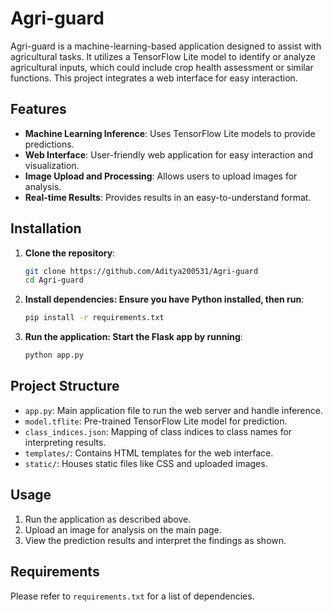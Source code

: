 # Agri-guard

Agri-guard is a machine-learning-based application designed to assist with agricultural tasks. It utilizes a TensorFlow Lite model to identify or analyze agricultural inputs, which could include crop health assessment or similar functions. This project integrates a web interface for easy interaction.

## Features

- **Machine Learning Inference**: Uses TensorFlow Lite models to provide predictions.
- **Web Interface**: User-friendly web application for easy interaction and visualization.
- **Image Upload and Processing**: Allows users to upload images for analysis.
- **Real-time Results**: Provides results in an easy-to-understand format.

## Installation

1. **Clone the repository**:
   ```bash
   git clone https://github.com/Aditya200531/Agri-guard
   cd Agri-guard
   ```
2. **Install dependencies: Ensure you have Python installed, then run**:
   ```bash
   pip install -r requirements.txt
   ```
3. **Run the application: Start the Flask app by running**:
   ```bash
   python app.py
   ```

## Project Structure

* `app.py`: Main application file to run the web server and handle inference.
* `model.tflite`: Pre-trained TensorFlow Lite model for prediction.
* `class_indices.json`: Mapping of class indices to class names for interpreting results.
* `templates/`: Contains HTML templates for the web interface.
* `static/`: Houses static files like CSS and uploaded images.

## Usage

1. Run the application as described above.
2. Upload an image for analysis on the main page.
3. View the prediction results and interpret the findings as shown.

## Requirements

Please refer to `requirements.txt` for a list of dependencies.

